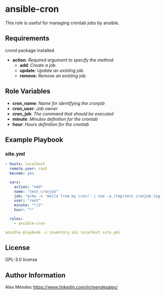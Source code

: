 ansible-cron
=========

This role is useful for managing crontab jobs by ansible.

Requirements
------------

crond package installed.

- **action**: *Required argument to specify the method*:
  - **add**: *Create a job.*
  - **update**: *Update an existing job.*
  - **remove**: *Remove an existing job.*

Role Variables
--------------

- **cron_name**: *Name for identifying the cronjob*
- **cron_user**: *Job owner*
- **cron_job**: *The command that should be executed*
- **minute**: *Minutes definition for the crontab*
- **hour**: *Hours definition for the crontab*

Example Playbook
----------------

### site.yml

```yaml
- hosts: localhost
  remote_user: root
  become: yes

  vars:
    action: "add"
    name: "test_cronjob"
    job: "echo -n 'Hello from my cron!' | tee -a /tmp/test_cronjob.log > /dev/null 2>&1"
    user: "root"
    minute: "*/2"
    hour: "*"

  roles:
    - ansible-cron
```

```yaml
ansible-playbook -i inventory.ini localhost site.yml
```

License
-------

 GPL-3.0 license

Author Information
------------------

Alex Mendes
https://www.linkedin.com/in/mendesalex/

